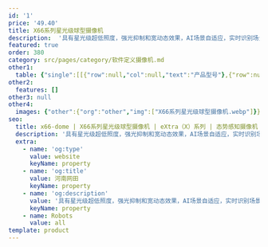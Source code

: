 ```yaml
---
id: '1'
price: '49.40'
title: X66系列星光级球型摄像机
description:  '具有星光级超低照度，强光抑制和宽动态效果，AI场景自适应，实时识别场景，针对性优化图像，确保不同光照环境下的图像质量，同时具备-20度~90度镜头仰角，提升监控视野，更适合复杂地形监控; 具备深度智能学习能力，支持码流平滑，适应不同场景下对图像质量、流畅性的应用需求。'
featured: true
order: 380
category: src/pages/category/软件定义摄像机.md
other1: 
  table: {"single":[[{"row":null,"col":null,"text":"产品型号"},{"row":null,"col":null,"text":"X6621-Z30"}],[{"row":null,"col":null,"text":"图像传感器"},{"row":null,"col":null,"text":"1/2.8\" 200万像素逐行扫描CMOS"}],[{"row":null,"col":null,"text":"最大分辨率"},{"row":null,"col":null,"text":"1920×1080"}],[{"row":null,"col":null,"text":"低照度"},{"row":null,"col":null,"text":"支持"}],[{"row":null,"col":null,"text":"镜头焦距"},{"row":null,"col":null,"text":"5-150mm"}],[{"row":null,"col":null,"text":"光学变焦倍率"},{"row":null,"col":null,"text":"30倍光学变倍，16倍数字变倍"}],[{"row":null,"col":null,"text":"水平旋转范围"},{"row":null,"col":null,"text":"0°~ 360°"}],[{"row":null,"col":null,"text":"垂直旋转范围"},{"row":null,"col":null,"text":"–20°~ +90°"}],[{"row":null,"col":null,"text":"补光方式"},{"row":null,"col":null,"text":"红外"}],[{"row":null,"col":null,"text":"宽动态"},{"row":null,"col":null,"text":"支持"}],[{"row":null,"col":null,"text":"智能分析"},{"row":null,"col":null,"text":"支持"}],[{"row":null,"col":null,"text":"电源"},{"row":null,"col":null,"text":"AC24V±25%， PoE++(IEEE 802.3bt)"}]]}
other2:
  features: []
other3: null
other4:
  images: {"other":{"org":"other","img":["X66系列星光级球型摄像机.webp"]}}
seo:
  title: x66-dome | X66系列星光级球型摄像机 | eXtra（X）系列 | 态势感知摄像机  | 软件定义摄像机 | 机器视觉
  description: '具有星光级超低照度，强光抑制和宽动态效果，AI场景自适应，实时识别场景，针对性优化图像，确保不同光照环境下的图像质量，同时具备-20度~90度镜头仰角，提升监控视野，更适合复杂地形监控; 具备深度智能学习能力，支持码流平滑，适应不同场景下对图像质量、流畅性的应用需求。'
  extra:
    - name: 'og:type'
      value: website
      keyName: property
    - name: 'og:title'
      value: 河南网田
      keyName: property
    - name: 'og:description'
      value: '具有星光级超低照度，强光抑制和宽动态效果，AI场景自适应，实时识别场景，针对性优化图像，确保不同光照环境下的图像质量，同时具备-20度~90度镜头仰角，提升监控视野，更适合复杂地形监控; 具备深度智能学习能力，支持码流平滑，适应不同场景下对图像质量、流畅性的应用需求。'
      keyName: property
    - name: Robots
      value: all
template: product
---
```

